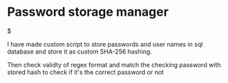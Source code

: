 # Password storage manager
$$$$$$$$$$$$$$$$$


I have made custom script to store passwords and user names in sql database and store it as custom SHA-256 hashing. 

Then check validty of regex format and match the checking password with stored hash to check if it's the correct password or not
